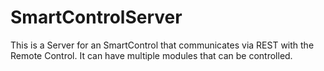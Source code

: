 # SmartControlServer
This is a Server for an SmartControl that communicates via REST with the Remote Control. It can have multiple modules that can be controlled.
